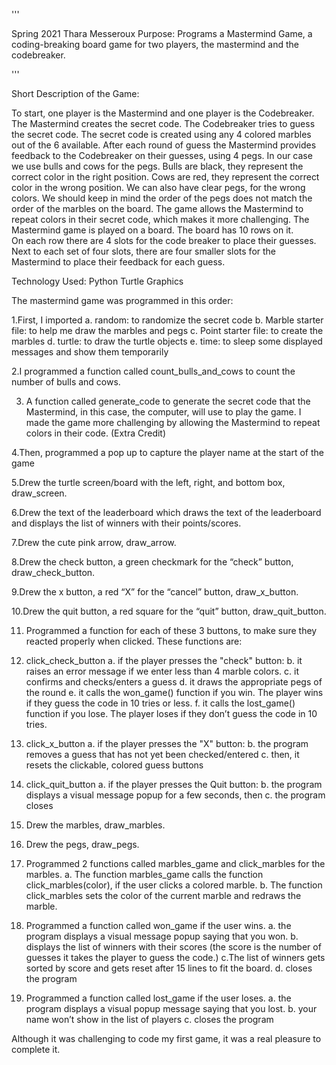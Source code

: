 '''

Spring 2021
Thara Messeroux
Purpose: Programs a Mastermind Game, a coding-breaking board game for two players, 
the mastermind and the codebreaker.

'''

Short Description of the Game:

To start, one player is the Mastermind and one player is the Codebreaker. 
The Mastermind creates the secret code. The Codebreaker tries to guess the secret 
code. The secret code is created using any 4 colored marbles out of the 6 available. 
After each round of guess the Mastermind provides feedback to the Codebreaker 
on their guesses, using 4 pegs. In our case we use bulls and cows for the pegs. 
Bulls are black, they represent the correct color in the right position. 
Cows are red, they represent the correct color in the wrong position. 
We can also have clear pegs, for the wrong colors. We should keep in mind 
the order of the pegs does not match the order of the marbles on the board.
The game allows the Mastermind to repeat colors in their secret code, which
makes it more challenging.
The Mastermind game is played on a board. The board has 10 rows on it.  
On each row there are 4 slots for the code breaker to place their guesses. 
Next to each set of four slots, there are four smaller slots for the Mastermind 
to place their feedback for each guess.

Technology Used: Python Turtle Graphics
 
The mastermind game was programmed in this order:

1.First, I imported 
	a. random: to randomize the secret code
	b. Marble starter file: to help me draw the marbles and pegs
	c. Point starter file: to create the marbles
	d. turtle: to draw the turtle objects
	e. time: to sleep some displayed messages and show them temporarily

2.I programmed a function called count_bulls_and_cows to count the number 
   of bulls and cows.

3. A function called generate_code to generate the secret code that the Mastermind, 
  in this case, the computer, will use to play the game. I made the game more 
  challenging by allowing the Mastermind to repeat colors in their code. (Extra Credit)

4.Then, programmed a pop up to capture the player name at the start of the game

5.Drew the turtle screen/board with the left, right, and bottom box, draw_screen.

6.Drew the text of the leaderboard which draws the text of the leaderboard and displays 
  the list of winners with their points/scores. 

7.Drew the cute pink arrow, draw_arrow. 

8.Drew the check button, a green checkmark for the “check” button, draw_check_button.

9.Drew the x button, a red “X” for the “cancel” button, draw_x_button.

10.Drew the quit button, a red square for the “quit” button, draw_quit_button.

11. Programmed a function for each of these 3 buttons, to make sure they reacted 
    properly when clicked. These functions are:

12. click_check_button
	a. if the player presses the "check" button:
	b. it raises an error message if we enter less than 4 marble colors.
	c. it confirms and checks/enters a guess 
	d. it draws the appropriate pegs of the round
	e. it calls the won_game() function if you win. The player wins if 
	   they guess the code in 10 tries or less. 
	f. it calls the lost_game() function if you lose. The player loses 
           if they don’t guess the code in 10 tries.

13. click_x_button
	a. if the player presses the "X" button:
	b. the program removes a guess that has not yet been checked/entered
	c. then, it resets the clickable, colored guess buttons 

14. click_quit_button
 	a. if the player presses the Quit button:
 	b. the program displays a visual message popup for a few seconds, then
 	c. the program closes

15. Drew the marbles, draw_marbles.

16. Drew the pegs, draw_pegs.

17. Programmed 2 functions called marbles_game and click_marbles for the marbles.
	a. The function marbles_game calls the function click_marbles(color), 
	   if the user clicks a colored marble.
	b. The function click_marbles sets the color of the current marble 
           and redraws the marble.

18. Programmed a function called won_game if the user wins.
	a. the program displays a visual message popup saying that you won.
	b. displays the list of winners with their scores (the score is the number of guesses 
	  it takes the player to guess the code.)
	c.The list of winners gets sorted by score and gets reset after 15 lines to fit the board. 
	d. closes the program 

19. Programmed a function called lost_game if the user loses.
	a. the program displays a visual popup message saying that you lost.
	b. your name won’t show in the list of players
	c. closes the program 

Although it was challenging to code my first game, it was a real pleasure to complete it. 


